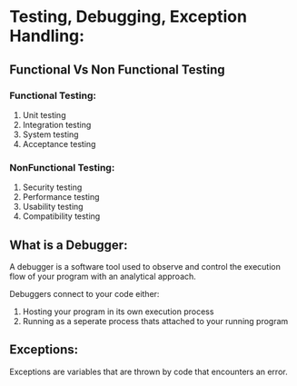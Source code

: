 # Testing, Debugging, Exception Handling: 

## Functional Vs Non Functional Testing

### Functional Testing: 
1. Unit testing 
2. Integration testing 
3. System testing 
4. Acceptance testing


### NonFunctional Testing: 
1. Security testing 
2. Performance testing 
3. Usability testing 
4. Compatibility testing

## What is a Debugger: 
A debugger is a software tool used to observe and control the execution flow of your program with an analytical approach. 

Debuggers connect to your code either: 
1. Hosting your program in its own execution process
2. Running as a seperate process thats attached to your running program 

## Exceptions: 

Exceptions are variables that are thrown by code that encounters an error. 

